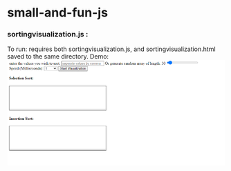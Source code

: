 # small-and-fun-js
### sortingvisualization.js :
To run: requires both sortingvisualization.js, and sortingvisualization.html saved to the same directory. 
Demo:
![Alt Text](https://github.com/derikvanschaik/small-and-fun-js/blob/main/gifs/sortingvisualization.gif)
